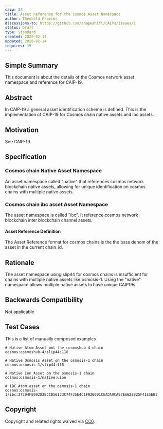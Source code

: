 ```yaml
---
caip: 24
title: Asset Reference for the cosmos Asset Namespace
author: Theobold Frazier
discussions-to: https://github.com/shapeshift/CAIPs/issues/1
status: Draft
type: Standard
created: 2020-02-14
updated: 2020-02-14
requires: 19
---
```


## Simple Summary

This document is about the details of the Cosmos network asset namespace and reference for CAIP-19.

## Abstract

In CAIP-19 a general asset identification scheme is defined. This is the
implementation of CAIP-19 for Cosmos chain native assets and ibc assets.

## Motivation

See CAIP-19.

## Specification

### Cosmos chain Native Asset Namespace

An asset namespace called "native" that references cosmos network blockchain native
assets, allowing for unique identification on cosmos chains with multiple native assets.

### Cosmos chain ibc asset Asset Namespace

The asset namespace is called "ibc". It reference cosmos network blockchain inter blockchain channel assets.

#### Asset Reference Definition

The Asset Reference format for cosmos chains is the the base denom of the asset in the current chain_id.

## Rationale

The asset namespace using slip44 for cosmos chains is insufficient for chains with multiple native assets
like osmosis-1. Using the "native" namespace allows multiple native assets to have unique CAIP19s.

## Backwards Compatibility

Not applicable

## Test Cases

This is a list of manually composed examples

```
# Native Atom Asset ont the cosmoshub-4 chain
cosmos:cosmoshub-4/slip44:118

# Native Osmosis Asset on the osmosis-1 chain
cosmos:osmosis-1/slip44:118

# Native Ion Asset on the osmosis-1 chain
cosmos:osmosis-1/native:uion

# IBC Atom asset on the osmosis-1 chain
cosmos:osmosis-1/ibc:27394FB092D2ECCD56123C74F36E4C1F926001CEADA9CA97EA622B25F41E5EB2
```

## Copyright

Copyright and related rights waived via [CC0](https://creativecommons.org/publicdomain/zero/1.0/).
